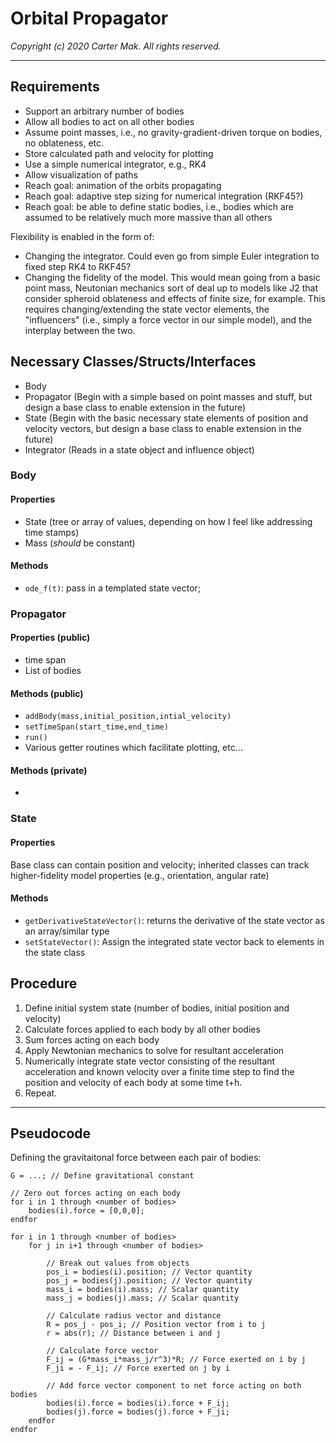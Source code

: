 # Orbital Propagator

*Copyright (c) 2020 Carter Mak. All rights reserved.*

---

## Requirements

- Support an arbitrary number of bodies
- Allow all bodies to act on all other bodies
- Assume point masses, i.e., no gravity-gradient-driven torque on bodies, no oblateness, etc.
- Store calculated path and velocity for plotting
- Use a simple numerical integrator, e.g., RK4
- Allow visualization of paths
- Reach goal: animation of the orbits propagating
- Reach goal: adaptive step sizing for numerical integration (RKF45?)
- Reach goal: be able to define static bodies, i.e., bodies which are assumed to be relatively much more massive than all others

Flexibility is enabled in the form of:
- Changing the integrator. Could even go from simple Euler integration to fixed step RK4 to RKF45?
- Changing the fidelity of the model. This would mean going from a basic point mass, Neutonian mechanics sort of deal up to models like J2 that consider spheroid oblateness and effects of finite size, for example. This requires changing/extending the state vector elements, the "influencers" (i.e., simply a force vector in our simple model), and the interplay between the two.

## Necessary Classes/Structs/Interfaces

- Body
- Propagator (Begin with a simple based on point masses and stuff, but design a base class to enable extension in the future)
- State (Begin with the basic necessary state elements of position and velocity vectors, but design a base class to enable extension in the future)
- Integrator (Reads in a state object and influence object)

### Body

#### Properties

- State (tree or array of values, depending on how I feel like addressing time stamps)
- Mass (*should* be constant)

#### Methods

- `ode_f(t)`: pass in a templated state vector;

### Propagator

#### Properties (public)

- time span
- List of bodies

#### Methods (public)

- `addBody(mass,initial_position,intial_velocity)`
- `setTimeSpan(start_time,end_time)`
- `run()`
- Various getter routines which facilitate plotting, etc...

#### Methods (private)

- 

### State

#### Properties

Base class can contain position and velocity; inherited classes can track higher-fidelity model properties (e.g., orientation, angular rate)

#### Methods

- `getDerivativeStateVector()`: returns the derivative of the state vector as an array/similar type
- `setStateVector()`: Assign the integrated state vector back to elements in the state class

## Procedure

1) Define initial system state (number of bodies, initial position and velocity)
2) Calculate forces applied to each body by all other bodies
3) Sum forces acting on each body
4) Apply Newtonian mechanics to solve for resultant acceleration
5) Numerically integrate state vector consisting of the resultant acceleration and known velocity over a finite time step to find the position and velocity of each body at some time t+h.
6) Repeat.

---

## Pseudocode

Defining the gravitaitonal force between each pair of bodies:
```
G = ...; // Define gravitational constant

// Zero out forces acting on each body
for i in 1 through <number of bodies>
    bodies(i).force = [0,0,0];
endfor

for i in 1 through <number of bodies>
    for j in i+1 through <number of bodies>

        // Break out values from objects
        pos_i = bodies(i).position; // Vector quantity
        pos_j = bodies(j).position; // Vector quantity
        mass_i = bodies(i).mass; // Scalar quantity
        mass_j = bodies(j).mass; // Scalar quantity

        // Calculate radius vector and distance
        R = pos_j - pos_i; // Position vector from i to j
        r = abs(r); // Distance between i and j

        // Calculate force vector
        F_ij = (G*mass_i*mass_j/r^3)*R; // Force exerted on i by j
        F_ji = - F_ij; // Force exerted on j by i

        // Add force vector component to net force acting on both bodies
        bodies(i).force = bodies(i).force + F_ij;
        bodies(j).force = bodies(j).force + F_ji;
    endfor
endfor
```